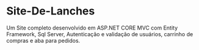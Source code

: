 # Site-De-Lanches
Um Site  completo desenvolvido em ASP.NET CORE MVC com Entity Framework, Sql Server, Autenticação e validação de usuários, carrinho de compras e aba para pedidos.
